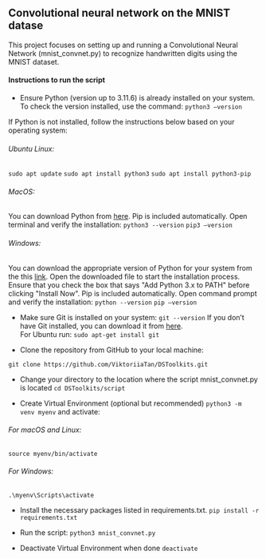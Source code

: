 ## Convolutional neural network on the MNIST datase

This project focuses on setting up and running a Convolutional Neural Network (mnist_convnet.py) to recognize handwritten digits using the MNIST dataset.

#### Instructions to run the script

- Ensure Python (version up to 3.11.6) is already installed on your system. 
To check the version installed, use the command:
`python3 –version`

If Python is not installed, follow the instructions below based on your operating system:
###### Ubuntu Linux:

`sudo apt update`
`sudo apt install python3`
`sudo apt install python3-pip`

###### MacOS:
You can download Python from [here](https://www.python.org/downloads/macos/). 
Pip is included automatically.
Open terminal and verify the installation:
`python3 --version`
`pip3 –version`

###### Windows:
You can download the appropriate version of Python for your system from the this [link](https://www.python.org/downloads/windows/).
Open the downloaded file to start the installation process. 
Ensure that you check the box that says "Add Python 3.x to PATH" before clicking "Install Now". 
Pip is included automatically. 
Open command prompt and verify the installation:
`python --version`
`pip –version`

- Make sure Git is installed on your system: `git --version`
If you don’t have Git installed, you can download it from [here](https://git-scm.com/downloads).  
For Ubuntu run: `sudo apt-get install git`

- Clone the repository from GitHub to your local machine:

`git clone https://github.com/ViktoriiaTan/DSToolkits.git`

- Change your directory to the location where the script mnist_convnet.py is located
`cd DSToolkits/script`

- Create Virtual Environment (optional but recommended)
`python3 -m venv myenv`
and activate:

###### For macOS and Linux: 
`source myenv/bin/activate`

###### For Windows:
`.\myenv\Scripts\activate`

- Install the necessary packages listed in requirements.txt.
`pip install -r requirements.txt`

- Run the script:
`python3 mnist_convnet.py`

- Deactivate Virtual Environment when done
`deactivate`
